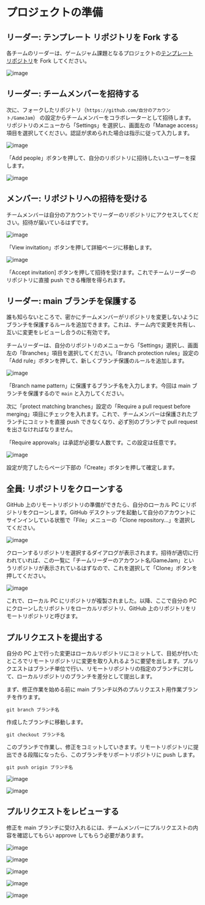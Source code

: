# プロジェクトの準備

## リーダー: テンプレート リポジトリを Fork する

各チームのリーダーは、ゲームジャム課題となるプロジェクトの[テンプレート リポジトリ](https://github.com/LeonAkasaka/GameJam)を Fork してください。

![image](https://user-images.githubusercontent.com/441716/141150134-0ff3e7ba-9906-49b6-a933-23abd81bcdf1.png)

## リーダー: チームメンバーを招待する

次に、フォークしたリポジトリ（`https://github.com/自分のアカウント/GameJam`） の設定からチームメンバーをコラボレーターとして招待します。リポジトリのメニューから「Settings」を選択し、画面左の「Manage access」項目を選択してください。認証が求められた場合は指示に従って入力します。

![image](https://user-images.githubusercontent.com/441716/141151254-c1be97dd-2765-47b0-a039-7fa49d67b9ca.png)

「Add people」ボタンを押して、自分のリポジトリに招待したいユーザーを探します。

![image](https://user-images.githubusercontent.com/441716/141153288-6e3a9376-f935-4c61-b144-7a8c3778d46c.png)

## メンバー: リポジトリへの招待を受ける

チームメンバーは自分のアカウントでリーダーのリポジトリにアクセスしてください。招待が届いているはずです。

![image](https://user-images.githubusercontent.com/441716/141154520-8b5d25be-a4b5-496e-ab68-a49aeac0668a.png)

「View invitation」ボタンを押して詳細ページに移動します。

![image](https://user-images.githubusercontent.com/441716/141154287-3c7ede05-e4fe-4f7b-a6bf-ab8b9c7c849d.png)

「Accept invitation] ボタンを押して招待を受けます。これでチームリーダーのリポジトリに直接 push できる権限を得られます。

## リーダー: main ブランチを保護する

誰も知らないところで、密かにチームメンバーがリポジトリを変更しないようにブランチを保護するルールを追加できます。これは、チーム内で変更を共有し、互いに変更をレビューし合うのに有効です。

チームリーダーは、自分のリポジトリのメニューから「Settings」選択し、画面左の「Branches」項目を選択してください。「Branch protection rules」設定の「Add rule」ボタンを押して、新しくブランチ保護のルールを追加します。

![image](https://user-images.githubusercontent.com/441716/141155244-9be20124-7777-48fc-81d8-b9d23aaedccf.png)

「Branch name pattern」に保護するブランチ名を入力します。今回は main ブランチを保護するので `main` と入力してください。

次に「protect matching branches」設定の「Require a pull request before merging」項目にチェックを入れます。これで、チームメンバーは保護されたブランチにコミットを直接 push できなくなり、必ず別のブランチで pull request を出さなければなりません。

「Require approvals」は承認が必要な人数です。この設定は任意です。

![image](https://user-images.githubusercontent.com/441716/141155843-ba4e92de-a1c3-4f25-92c5-0efee264a370.png)

設定が完了したらページ下部の「Create」ボタンを押して確定します。

## 全員: リポジトリをクローンする

GitHub 上のリモートリポジトリの準備ができたら、自分のローカル PC にリポジトリをクローンします。GitHub デスクトップを起動して自分のアカウントにサインインしている状態で「File」メニューの「Clone repository...」を選択してください。

![image](https://user-images.githubusercontent.com/441716/141688622-9b641449-bb0e-49b9-b47c-ab51d812d4f8.png)

クローンするリポジトリを選択するダイアログが表示されます。招待が適切に行われていれば、この一覧に「チームリーダーのアカウント名/GameJam」というリポジトリが表示されているはずなので、これを選択して「Clone」ボタンを押してください。

![image](https://user-images.githubusercontent.com/441716/141688742-e2576ebf-26e6-463d-96d1-ec6e4c8545f3.png)

これで、ローカル PC にリポジトリが複製されました。以降、ここで自分の PC にクローンしたリポジトリをローカルリポジトリ、GitHub 上のリポジトリをリモートリポジトリと呼びます。

## プルリクエストを提出する

自分の PC 上で行った変更はローカルリポジトリにコミットして、目処が付いたところでリモートリポジトリに変更を取り入れるように要望を出します。プルリクエストはブランチ単位で行い、リモートリポジトリの指定のブランチに対して、ローカルリポジトリのブランチを差分として提出します。

まず、修正作業を始める前に main ブランチ以外のプルリクエスト用作業ブランチを作ります。

``` text
git branch ブランチ名
```

作成したブランチに移動します。

``` text
git checkout ブランチ名
```

このブランチで作業し、修正をコミットしていきます。リモートリポジトリに提出できる段階になったら、このブランチをリポートリポジトリに push します。

``` text
git push origin ブランチ名
```

![image](https://user-images.githubusercontent.com/441716/141689417-c592f244-d566-4ad7-8252-29da273a04f0.png)

![image](https://user-images.githubusercontent.com/441716/141689601-3ec7cf6c-744a-42c5-abda-c68855aa3aaf.png)

## プルリクエストをレビューする

修正を main ブランチに受け入れるには、チームメンバーにプルリクエストの内容を確認してもらい approve してもらう必要があります。

![image](https://user-images.githubusercontent.com/441716/141690045-ab009d77-38fa-4513-afc4-21f241c810fb.png)

![image](https://user-images.githubusercontent.com/441716/141690083-1e3f3228-ae91-4af9-ba21-6eaeacdd3eb2.png)

![image](https://user-images.githubusercontent.com/441716/141690171-ebcb9e9c-695d-476c-80ee-3788de6f64a5.png)

![image](https://user-images.githubusercontent.com/441716/141690234-bbc18e43-44c1-44eb-a8cc-8b0d0c09565e.png)

![image](https://user-images.githubusercontent.com/441716/141690662-1be40e66-886e-4e48-aba6-1f14c8ae07cb.png)